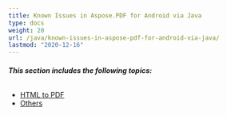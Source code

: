 ```yaml
---
title: Known Issues in Aspose.PDF for Android via Java
type: docs
weight: 20
url: /java/known-issues-in-aspose-pdf-for-android-via-java/
lastmod: "2020-12-16"
---
```


###### **This section includes the following topics:**
- [HTML to PDF](/pdf/java/html-to-pdf/)
- [Others](/pdf/java/others/)
